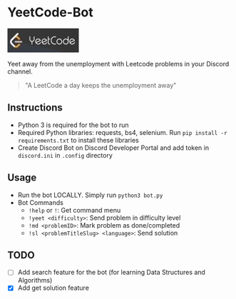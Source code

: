 # YeetCode-Bot

![YeetCode](https://github.com/b72u68/leetcode-bot/blob/master/yeetcode.png)

Yeet away from the unemployment with Leetcode problems in your Discord channel.

> "A LeetCode a day keeps the unemployment away"

## Instructions

- Python 3 is required for the bot to run
- Required Python libraries: requests, bs4, selenium. Run `pip install -r requirements.txt` to install these libraries
- Create Discord Bot on Discord Developer Portal and add token in `discord.ini` in `.config` directory

## Usage

- Run the bot LOCALLY. Simply run `python3 bot.py`
- Bot Commands
  - `!help` or `!`: Get command menu
  - `!yeet <difficulty>`: Send problem in difficulty level
  - `!md <problemID>`: Mark problem as done/completed
  - `!sl <problemTitleSlug> <language>`: Send solution

## TODO

- [ ] Add search feature for the bot (for learning Data Structures and Algorithms)
- [x] Add get solution feature
